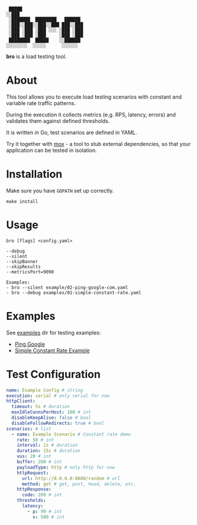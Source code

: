 ```
 █████                       
░░███                        
 ░███████  ████████   ██████ 
 ░███░░███░░███░░███ ███░░███
 ░███ ░███ ░███ ░░░ ░███ ░███
 ░███ ░███ ░███     ░███ ░███
 ████████  █████    ░░██████ 
░░░░░░░░  ░░░░░      ░░░░░░  
```

**bro** is a load testing tool.

# About

This tool allows you to execute load testing scenarios with constant and variable rate traffic patterns.

During the execution it collects metrics (e.g. RPS, latency, errors) and validates them
against defined thresholds. 

It is written in Go, test scenarios are defined in YAML.

Try it together with [mox](https://github.com/lameaux/mox) - a tool to stub external dependencies, so that your
application can be tested in isolation.

# Installation

Make sure you have `GOPATH` set up correctly.

```shell
make install
```

# Usage

```shell
bro [flags] <config.yaml>

--debug
--silent
--skipBanner
--skipResults
--metricsPort=9090

Examples:
- bro --silent example/02-ping-google-com.yaml 
- bro --debug examples/01-simple-constant-rate.yaml
```

# Examples

See [examples](./examples) dir for testing examples:

- [Ping Google](./examples/00-ping-google.yaml)
- [Simple Constant Rate Example](./examples/01-simple-constant-rate.yaml)

# Test Configuration

```yaml
name: Example Config # string
execution: serial # only serial for now
httpClient:
  timeout: 5s # duration
  maxIdleConnsPerHost: 100 # int
  disableKeepAlive: false # bool
  disableFollowRedirects: true # bool  
scenarios: # list
  - name: Example Scenario # Constant rate demo
    rate: 50 # int
    interval: 1s # duration
    duration: 15s # duration
    vus: 20 # int
    buffer: 200 # int
    payloadType: http # only http for now
    httpRequest:
      url: http://0.0.0.0:8080/random # url
      method: get # get, post, head, delete, etc.
    httpResponse:
      code: 200 # int
    thresholds:
      latency:
        - p: 99 # int
          v: 500 # int
```


